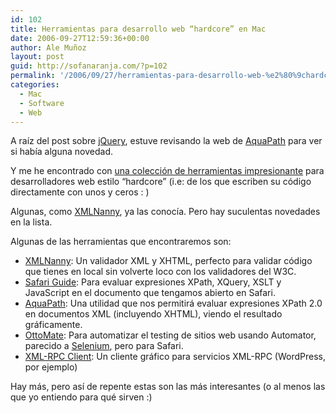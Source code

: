 ```yaml
---
id: 102
title: Herramientas para desarrollo web “hardcore” en Mac
date: 2006-09-27T12:59:36+00:00
author: Ale Muñoz
layout: post
guid: http://sofanaranja.com/?p=102
permalink: '/2006/09/27/herramientas-para-desarrollo-web-%e2%80%9chardcore%e2%80%9d-en-mac/'
categories:
  - Mac
  - Software
  - Web
---
```

A raíz del post sobre [jQuery](/2006/09/27/javascript-no-intrusivo-con-jquery/), estuve revisando la web de [AquaPath][aquapath] para ver si había alguna novedad.

Y me he encontrado con [una colección de herramientas impresionante](http://scan.dalo.us/) para desarrolladores web estilo “hardcore” (i.e: de los que escriben su código directamente con unos y ceros : )

Algunas, como [XMLNanny][xmlnanny], ya las conocía. Pero hay suculentas novedades en la lista.

Algunas de las herramientas que encontraremos son:

  * [XMLNanny][xmlnanny]: Un validador XML y XHTML, perfecto para validar código que tienes en local sin volverte loco con los validadores del W3C.
  * [Safari Guide](http://safariguide.net/): Para evaluar expresiones XPath, XQuery, XSLT y JavaScript en el documento que tengamos abierto en Safari.
  * [AquaPath][aquapath]: Una utilidad que nos permitirá evaluar expresiones XPath 2.0 en documentos XML (incluyendo XHTML), viendo el resultado gráficamente.
  * [OttoMate][otto]: Para automatizar el testing de sitios web usando Automator, parecido a [Selenium](http://www.openqa.org/selenium/), pero para Safari.
  * [XML-RPC Client][xmlrpc]: Un cliente gráfico para servicios XML-RPC (WordPress, por ejemplo)

Hay más, pero así de repente estas son las más interesantes (o al menos las que yo entiendo para qué sirven :)

[xmlnanny]: http://www.xmlnanny.com/ "XML Nanny"
[aquapath]: http://www.ditchnet.org/aquapath/ "AquaPath"
[otto]: http://www.ottomate.org/ "OttoMate"
[xmlrpc]: http://www.ditchnet.org/xmlrpc "XML-RPC Client"